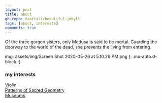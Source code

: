 ```yaml
---
layout: post
title: about
gh-repo: daattali/beautiful-jekyll
tags: [about, interests]
comments: true
---
```



Of the three gorgon sisters, only Medusa is said to be mortal. Guarding the doorway to the world of the dead, she prevents the living from entering.

img: assets/img/Screen Shot 2020-05-26 at 5.10.26 PM.png {: .mx-auto.d-block :}


### my interests
 [Violin](https://www.youtube.com/watch?v=OF9fneQ50Us&t=18s)  
 [Patterns of Sacred Geometry](https://www.youtube.com/watch?v=Mynr7uik5-0)  
 [Museums](https://www.metmuseum.org/exhibitions/current-exhibitions)  
